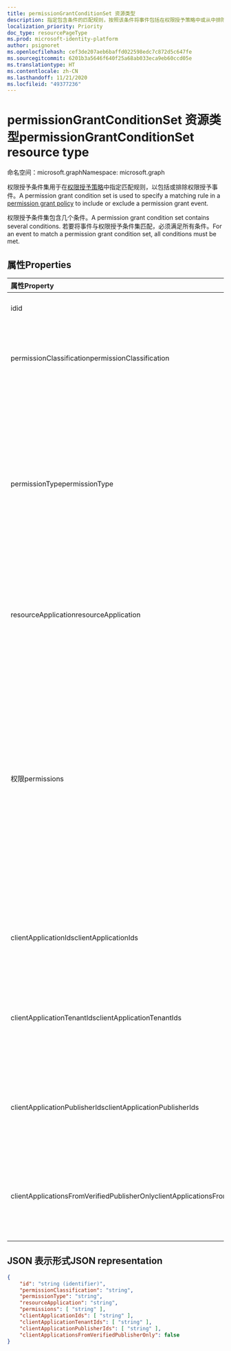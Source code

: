 ```yaml
---
title: permissionGrantConditionSet 资源类型
description: 指定包含条件的匹配规则，按照该条件将事件包括在权限授予策略中或从中排除。
localization_priority: Priority
doc_type: resourcePageType
ms.prod: microsoft-identity-platform
author: psignoret
ms.openlocfilehash: cef3de207aeb6baffd022598edc7c872d5c647fe
ms.sourcegitcommit: 6201b3a5646f640f25a68ab033eca9eb60ccd05e
ms.translationtype: HT
ms.contentlocale: zh-CN
ms.lasthandoff: 11/21/2020
ms.locfileid: "49377236"
---
```

# <a name="permissiongrantconditionset-resource-type"></a><span data-ttu-id="a5581-103">permissionGrantConditionSet 资源类型</span><span class="sxs-lookup"><span data-stu-id="a5581-103">permissionGrantConditionSet resource type</span></span>

<span data-ttu-id="a5581-104">命名空间：microsoft.graph</span><span class="sxs-lookup"><span data-stu-id="a5581-104">Namespace: microsoft.graph</span></span>

<span data-ttu-id="a5581-105">权限授予条件集用于在[权限授予策略](permissiongrantpolicy.md)中指定匹配规则，以包括或排除权限授予事件。</span><span class="sxs-lookup"><span data-stu-id="a5581-105">A permission grant condition set is used to specify a matching rule in a [permission grant policy](permissiongrantpolicy.md) to include or exclude a permission grant event.</span></span>

<span data-ttu-id="a5581-106">权限授予条件集包含几个条件。</span><span class="sxs-lookup"><span data-stu-id="a5581-106">A permission grant condition set contains several conditions.</span></span> <span data-ttu-id="a5581-107">若要将事件与权限授予条件集匹配，必须满足所有条件。</span><span class="sxs-lookup"><span data-stu-id="a5581-107">For an event to match a permission grant condition set, all conditions must be met.</span></span>

## <a name="properties"></a><span data-ttu-id="a5581-108">属性</span><span class="sxs-lookup"><span data-stu-id="a5581-108">Properties</span></span>

| <span data-ttu-id="a5581-109">属性</span><span class="sxs-lookup"><span data-stu-id="a5581-109">Property</span></span>     | <span data-ttu-id="a5581-110">类型</span><span class="sxs-lookup"><span data-stu-id="a5581-110">Type</span></span> |<span data-ttu-id="a5581-111">说明</span><span class="sxs-lookup"><span data-stu-id="a5581-111">Description</span></span>|
|:---------------|:--------|:----------|
| <span data-ttu-id="a5581-112">id</span><span class="sxs-lookup"><span data-stu-id="a5581-112">id</span></span> | <span data-ttu-id="a5581-113">String</span><span class="sxs-lookup"><span data-stu-id="a5581-113">String</span></span> | <span data-ttu-id="a5581-114">权限授予条件集的唯一标识符。</span><span class="sxs-lookup"><span data-stu-id="a5581-114">The unique identifier for the permission grant condition set.</span></span> <span data-ttu-id="a5581-115">键。</span><span class="sxs-lookup"><span data-stu-id="a5581-115">Key.</span></span> <span data-ttu-id="a5581-116">只读。</span><span class="sxs-lookup"><span data-stu-id="a5581-116">Read-only.</span></span> |
| <span data-ttu-id="a5581-117">permissionClassification</span><span class="sxs-lookup"><span data-stu-id="a5581-117">permissionClassification</span></span> | <span data-ttu-id="a5581-118">字符串</span><span class="sxs-lookup"><span data-stu-id="a5581-118">String</span></span> | <span data-ttu-id="a5581-119">正在授予的权限的[权限分类](delegatedpermissionclassification.md)，或“all”，以与任何权限分类（包括未分类的权限）匹配。</span><span class="sxs-lookup"><span data-stu-id="a5581-119">The [permission classification](delegatedpermissionclassification.md) for the permission being granted, or "all" to match with any permission classification (including permissions which are not classified).</span></span> <span data-ttu-id="a5581-120">默认值为“`all`”。</span><span class="sxs-lookup"><span data-stu-id="a5581-120">Default is `all`.</span></span> |
| <span data-ttu-id="a5581-121">permissionType</span><span class="sxs-lookup"><span data-stu-id="a5581-121">permissionType</span></span> | <span data-ttu-id="a5581-122">permissionType</span><span class="sxs-lookup"><span data-stu-id="a5581-122">permissionType</span></span> | <span data-ttu-id="a5581-123">正在授予的权限的权限类型。</span><span class="sxs-lookup"><span data-stu-id="a5581-123">The permission type of the permission being granted.</span></span> <span data-ttu-id="a5581-124">可能的值：`application`，适用于应用程序权限（例如应用角色）或 `delegated`，适用于代理权限。</span><span class="sxs-lookup"><span data-stu-id="a5581-124">Possible values: `application` for application permissions (e.g. app roles) or `delegated` for delegated permissions.</span></span> <span data-ttu-id="a5581-125">值 `delegatedUserConsentable` 表示未由 API 发布者配置为需要管理员同意的委派权限 - 该值可以在内置权限授予策略中使用，但不能在自定义权限授予策略中使用。</span><span class="sxs-lookup"><span data-stu-id="a5581-125">The value `delegatedUserConsentable` indicates delegated permissions which have not been configured by the API publisher to require admin consent—this value may be used in built-in permission grant policies, but cannot be used in custom permission grant policies.</span></span> <span data-ttu-id="a5581-126">必填。</span><span class="sxs-lookup"><span data-stu-id="a5581-126">Required.</span></span> |
| <span data-ttu-id="a5581-127">resourceApplication</span><span class="sxs-lookup"><span data-stu-id="a5581-127">resourceApplication</span></span> | <span data-ttu-id="a5581-128">字符串</span><span class="sxs-lookup"><span data-stu-id="a5581-128">String</span></span> | <span data-ttu-id="a5581-129">正在为其授予权限的资源应用程序（例如 API）的 **appId**，或者与任何资源应用程序或 API 匹配的 `any`。</span><span class="sxs-lookup"><span data-stu-id="a5581-129">The **appId** of the resource application (e.g. the API) for which a permission is being granted, or `any` to match with any resource application or API.</span></span> <span data-ttu-id="a5581-130">默认值为“`any`”。</span><span class="sxs-lookup"><span data-stu-id="a5581-130">Default is `any`.</span></span> |
| <span data-ttu-id="a5581-131">权限</span><span class="sxs-lookup"><span data-stu-id="a5581-131">permissions</span></span> | <span data-ttu-id="a5581-132">String collection</span><span class="sxs-lookup"><span data-stu-id="a5581-132">String collection</span></span> | <span data-ttu-id="a5581-133">要与之匹配的特定许可的 **id** 值列表，或具有单一值“all”以与任何权限匹配的列表。</span><span class="sxs-lookup"><span data-stu-id="a5581-133">The list of **id** values for the specific permissions to match with, or a list with the single value "all" to match with any permission.</span></span> <span data-ttu-id="a5581-134">委派权限的 **id** 可以在 API 的 [**servicePrincipal**](serviceprincipal.md) 对象的 **oauth2PermissionScopes** 属性中找到。</span><span class="sxs-lookup"><span data-stu-id="a5581-134">The **id** of delegated permissions can be found in the **oauth2PermissionScopes** property of the API's [**servicePrincipal**](serviceprincipal.md) object.</span></span> <span data-ttu-id="a5581-135">可以在 API 的 [**servicePrincipal**](serviceprincipal.md) 对象的 **appRoles** 属性中找到应用程序权限的 **id**。</span><span class="sxs-lookup"><span data-stu-id="a5581-135">The **id** of application permissions can be found in the **appRoles** property of the API's [**servicePrincipal**](serviceprincipal.md) object.</span></span> <span data-ttu-id="a5581-136">可以在 API 的 [**servicePrincipal**](serviceprincipal.md) 对象的 **resourceSpecificApplicationPermissions** 属性中找到特定于资源的应用程序权限的 **id**。</span><span class="sxs-lookup"><span data-stu-id="a5581-136">The **id** of resource-specific application permissions can be found in the **resourceSpecificApplicationPermissions** property of the API's [**servicePrincipal**](serviceprincipal.md) object.</span></span> <span data-ttu-id="a5581-137">默认值为单一值“all”。</span><span class="sxs-lookup"><span data-stu-id="a5581-137">Default is the single value "all".</span></span> |
| <span data-ttu-id="a5581-138">clientApplicationIds</span><span class="sxs-lookup"><span data-stu-id="a5581-138">clientApplicationIds</span></span> | <span data-ttu-id="a5581-139">字符串集合</span><span class="sxs-lookup"><span data-stu-id="a5581-139">String collection</span></span> | <span data-ttu-id="a5581-140">要匹配的客户端应用程序的 **appId** 值列表，或具有单个值“all”以匹配任何客户端应用程序的列表。</span><span class="sxs-lookup"><span data-stu-id="a5581-140">A list of **appId** values for the client applications to match with, or a list with the single value "all" to match any client application.</span></span> <span data-ttu-id="a5581-141">默认值为单一值“all”。</span><span class="sxs-lookup"><span data-stu-id="a5581-141">Default is the single value "all".</span></span> |
| <span data-ttu-id="a5581-142">clientApplicationTenantIds</span><span class="sxs-lookup"><span data-stu-id="a5581-142">clientApplicationTenantIds</span></span> | <span data-ttu-id="a5581-143">字符串集合</span><span class="sxs-lookup"><span data-stu-id="a5581-143">String collection</span></span> | <span data-ttu-id="a5581-144">在其中注册了客户端应用程序的 Azure Active Directory 租户 ID 的列表，或具有单一值“all”以与在任何租户中注册的客户端应用程序匹配的列表。</span><span class="sxs-lookup"><span data-stu-id="a5581-144">A list of Azure Active Directory tenant IDs in which the client application is registered, or a list with the single value "all" to match with client apps registered in any tenant.</span></span> <span data-ttu-id="a5581-145">默认值为单一值“all”。</span><span class="sxs-lookup"><span data-stu-id="a5581-145">Default is the single value "all".</span></span> |
| <span data-ttu-id="a5581-146">clientApplicationPublisherIds</span><span class="sxs-lookup"><span data-stu-id="a5581-146">clientApplicationPublisherIds</span></span> | <span data-ttu-id="a5581-147">字符串集合</span><span class="sxs-lookup"><span data-stu-id="a5581-147">String collection</span></span> | <span data-ttu-id="a5581-148">已验证的客户端应用程序发布者的 Microsoft 合作伙伴网络 (MPN) ID 列表，或具有单一值“all”以与来自任何发布者的客户端应用程序匹配的列表。</span><span class="sxs-lookup"><span data-stu-id="a5581-148">A list of Microsoft Partner Network (MPN) IDs for verified publishers of the client application, or a list with the single value "all" to match with client apps from any publisher.</span></span> <span data-ttu-id="a5581-149">默认值为单一值“all”。</span><span class="sxs-lookup"><span data-stu-id="a5581-149">Default is the single value "all".</span></span> |
| <span data-ttu-id="a5581-150">clientApplicationsFromVerifiedPublisherOnly</span><span class="sxs-lookup"><span data-stu-id="a5581-150">clientApplicationsFromVerifiedPublisherOnly</span></span> | <span data-ttu-id="a5581-151">布尔值</span><span class="sxs-lookup"><span data-stu-id="a5581-151">Boolean</span></span> | <span data-ttu-id="a5581-152">设置为“`true`”将仅在具有已验证发布者的客户端应用程序上进行匹配。</span><span class="sxs-lookup"><span data-stu-id="a5581-152">Set to `true` to only match on client applications with a verified publisher.</span></span> <span data-ttu-id="a5581-153">设置为 `false` 将在任何客户端应用上进行匹配，即使未验证发布者。</span><span class="sxs-lookup"><span data-stu-id="a5581-153">Set to `false` to match on any client app, even if it does not have a verified publisher.</span></span> <span data-ttu-id="a5581-154">默认值为“`false`”。</span><span class="sxs-lookup"><span data-stu-id="a5581-154">Default is `false`.</span></span> |

## <a name="json-representation"></a><span data-ttu-id="a5581-155">JSON 表示形式</span><span class="sxs-lookup"><span data-stu-id="a5581-155">JSON representation</span></span>

<!-- {
  "blockType": "resource",
  "keyProperty": "id",
  "@odata.type": "microsoft.graph.permissionGrantConditionSet"
}-->

```json
{
    "id": "string (identifier)",
    "permissionClassification": "string",
    "permissionType": "string",
    "resourceApplication": "string",
    "permissions": [ "string" ],
    "clientApplicationIds": [ "string" ],
    "clientApplicationTenantIds": [ "string" ],
    "clientApplicationPublisherIds": [ "string" ],
    "clientApplicationsFromVerifiedPublisherOnly": false
}
```
